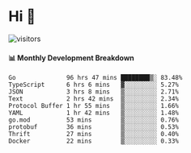 # Hi 👋
 
![visitors](https://visitor-badge.glitch.me/badge?page_id=sorcererxw.sorcererx)

#### 📊 Monthly Development Breakdown

<!--START_SECTION:waka-->
```text
Go              96 hrs 47 mins ████████▒░ 83.48%
TypeScript      6 hrs 6 mins   ▓░░░░░░░░░ 5.27%
JSON            3 hrs 8 mins   ▒░░░░░░░░░ 2.71%
Text            2 hrs 42 mins  ▒░░░░░░░░░ 2.34%
Protocol Buffer 1 hr 55 mins   ▒░░░░░░░░░ 1.66%
YAML            1 hr 42 mins   ▒░░░░░░░░░ 1.48%
go.mod          53 mins        ▒░░░░░░░░░ 0.76%
protobuf        36 mins        ▒░░░░░░░░░ 0.53%
Thrift          27 mins        ▒░░░░░░░░░ 0.40%
Docker          22 mins        ▒░░░░░░░░░ 0.33%
```
<!--END_SECTION:waka-->
